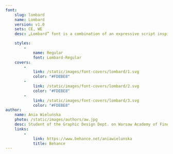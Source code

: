 ```yaml
---
font:
    slug: lombard
    name: Lombard
    version: v1.0
    sets: CE, WE
    desc: „Lombard” font is a combination of an expressive script inspired by traditional Warsaw’s neon lettering and block letters typical for local craftsmen signage. The design was influenced by the “Jubiler” neon sign. This combination resulted in a font that is decorative and yet modular.

    styles:
        -
            name: Regular
            font: Lombard-Regular
    covers:
        -
            link: /static/images/font-covers/lombard/1.svg
            color: "#FDEBE8"
        -
            link: /static/images/font-covers/lombard/2.svg
            color: "#FDEBE8"
        -
            link: /static/images/font-covers/lombard/3.svg
            color: "#FDEBE8"
author:
    name: Ania Wieluńska
    photo: /static/images/authors/aw.jpg
    desc: Student of the Graphic Design Dept. on Warsaw Academy of Fine Arts. Designer, painter and lithography artist. Interested in script fonts. Received scholarships from the Ministry of Culture and Type Directors Club.
    links:
        -
            link: https://www.behance.net/aniawielunska
            title: Behance
---
```

